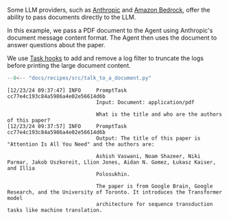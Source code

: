 Some LLM providers, such as [Anthropic](https://docs.anthropic.com/en/api/messages#body-messages-content) and [Amazon Bedrock](https://docs.aws.amazon.com/bedrock/latest/APIReference/API_runtime_DocumentBlock.html), offer the ability to pass documents directly to the LLM.

In this example, we pass a PDF document to the Agent using Anthropic's document message content format. The Agent then uses the document to answer questions about the paper.

We use [Task hooks](../griptape-framework/structures/tasks.md#hooks) to add and remove a log filter to truncate the logs before printing the large document content.

```python
--8<-- "docs/recipes/src/talk_to_a_document.py"
```

```
[12/23/24 09:37:47] INFO     PromptTask cc77e4c193c84a5986a4e02e56614d6b
                             Input: Document: application/pdf

                             What is the title and who are the authors of this paper?
[12/23/24 09:37:57] INFO     PromptTask cc77e4c193c84a5986a4e02e56614d6b
                             Output: The title of this paper is "Attention Is All You Need" and the authors are:

                             Ashish Vaswani, Noam Shazeer, Niki Parmar, Jakob Uszkoreit, Llion Jones, Aidan N. Gomez, Łukasz Kaiser, and Illia
                             Polosukhin.

                             The paper is from Google Brain, Google Research, and the University of Toronto. It introduces the Transformer model
                             architecture for sequence transduction tasks like machine translation.
```
